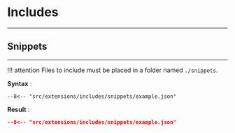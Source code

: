 # Includes
---

## Snippets
---

!!! attention
    Files to include must be placed in a folder named `./snippets`.


**Syntax** :

```
--8<-- "src/extensions/includes/snippets/example.json" 
```

**Result** :

``` json
--8<-- "src/extensions/includes/snippets/example.json"
```
